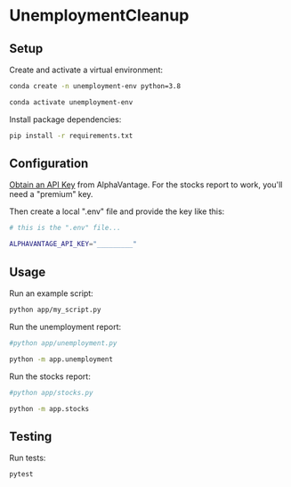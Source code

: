 # UnemploymentCleanup
## Setup


Create and activate a virtual environment:


```sh 
conda create -n unemployment-env python=3.8

conda activate unemployment-env
```

Install package dependencies:

```sh
pip install -r requirements.txt
```

## Configuration


[Obtain an API Key](https://www.alphavantage.co/support/#api-key) from AlphaVantage. For the stocks report to work, you'll need a "premium" key.

Then create a local ".env" file and provide the key like this:

```sh
# this is the ".env" file...

ALPHAVANTAGE_API_KEY="_________"
```


## Usage

Run an example script:

```sh
python app/my_script.py
```

Run the unemployment report:

```sh
#python app/unemployment.py

python -m app.unemployment
```

Run the stocks report:

```sh
#python app/stocks.py

python -m app.stocks
```

## Testing

Run tests:

```sh
pytest
```
